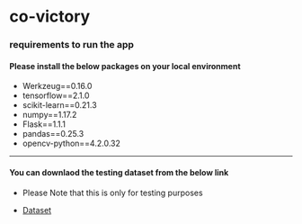 # co-victory


### requirements to run the app 
#### Please install the below packages on your local environment


- Werkzeug==0.16.0
- tensorflow==2.1.0
- scikit-learn==0.21.3
- numpy==1.17.2
- Flask==1.1.1
- pandas==0.25.3
- opencv-python==4.2.0.32

--- 

#### You can downlaod the testing dataset from the below link
- Please Note that this is only for testing purposes

- [Dataset](https://drive.google.com/file/d/1ExastM0NoTS8JmBoalO7xIvK8om8ifIl/view?usp=sharing)
